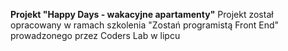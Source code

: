 **Projekt "Happy Days - wakacyjne apartamenty"**
Projekt został opracowany w ramach szkolenia "Zostań programistą Front End" prowadzonego przez Coders Lab w lipcu 

